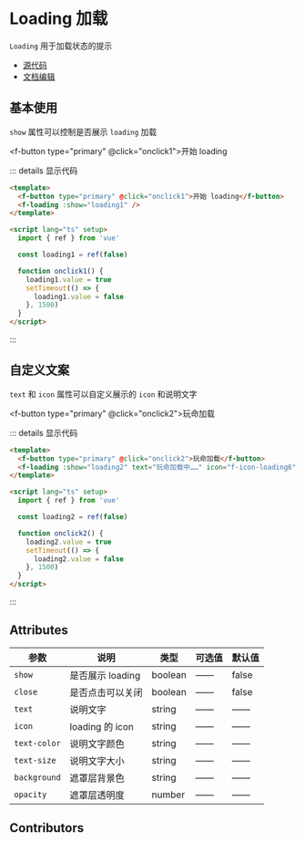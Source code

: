 # Loading 加载

`Loading` 用于加载状态的提示

- [源代码](https://github.com/FightingDesign/fighting-design/tree/master/packages/fighting-components/loading)
- [文档编辑](https://github.com/FightingDesign/fighting-design/blob/master/docs/docs/components/loading.md)

## 基本使用

`show` 属性可以控制是否展示 `loading` 加载

<f-button type="primary" @click="onclick1">开始 loading</f-button>
<f-loading :show="loading1" />

::: details 显示代码

```html
<template>
  <f-button type="primary" @click="onclick1">开始 loading</f-button>
  <f-loading :show="loading1" />
</template>

<script lang="ts" setup>
  import { ref } from 'vue'

  const loading1 = ref(false)

  function onclick1() {
    loading1.value = true
    setTimeout(() => {
      loading1.value = false
    }, 1500)
  }
</script>
```

:::

## 自定义文案

`text` 和 `icon` 属性可以自定义展示的 `icon` 和说明文字

<f-button type="primary" @click="onclick2">玩命加载</f-button>
<f-loading :show="loading2" text="玩命加载中……" icon="f-icon-loading6" />

::: details 显示代码

```html
<template>
  <f-button type="primary" @click="onclick2">玩命加载</f-button>
  <f-loading :show="loading2" text="玩命加载中……" icon="f-icon-loading6" />
</template>

<script lang="ts" setup>
  import { ref } from 'vue'

  const loading2 = ref(false)

  function onclick2() {
    loading2.value = true
    setTimeout(() => {
      loading2.value = false
    }, 1500)
  }
</script>
```

:::

## Attributes

| 参数         | 说明             | 类型    | 可选值 | 默认值 |
| ------------ | ---------------- | ------- | ------ | ------ |
| `show`       | 是否展示 loading | boolean | ——     | false  |
| `close`      | 是否点击可以关闭 | boolean | ——     | false  |
| `text`       | 说明文字         | string  | ——     | ——     |
| `icon`       | loading 的 icon  | string  | ——     | ——     |
| `text-color` | 说明文字颜色     | string  | ——     | ——     |
| `text-size`  | 说明文字大小     | string  | ——     | ——     |
| `background` | 遮罩层背景色     | string  | ——     | ——     |
| `opacity`    | 遮罩层透明度     | number  | ——     | ——     |

## Contributors

<a href="https://github.com/Tyh2001" target="_blank">
  <f-avatar round src="https://avatars.githubusercontent.com/u/73180970?v=4" />
</a>
<a href="https://github.com/yn22638" target="_blank">
  <f-avatar round src="https://avatars.githubusercontent.com/u/48940123?v=4" />
</a>

<script setup>
  import { ref } from 'vue'

  const loading1 = ref(false)

  function onclick1() {
    loading1.value = true
    setTimeout(() => {
      loading1.value = false
    }, 1500)
  }

  const loading2 = ref(false)

  function onclick2() {
    loading2.value = true
    setTimeout(() => {
      loading2.value = false
    }, 1500)
  }
</script>
